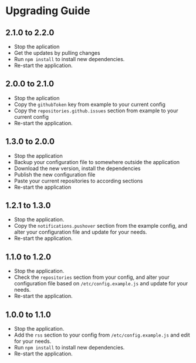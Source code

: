 # Upgrading Guide



## 2.1.0 to 2.2.0
- Stop the aplication
- Get the updates by pulling changes
- Run `npm install` to install new dependencies.
- Re-start the application.

## 2.0.0 to 2.1.0
- Stop the aplication
- Copy the `githubToken` key from example to your current config
- Copy the `repositories.github.issues` section from example to your current config
- Re-start the application.

## 1.3.0 to 2.0.0
- Stop the application
- Backup your configuration file to somewhere outside the application
- Download the new version, install the dependencies
- Publish the new configuration file
- Paste your current repositories to according sections
- Re-start the application

## 1.2.1 to 1.3.0

- Stop the application.
- Copy the `notifications.pushover` section from the example config, and alter your configuration file and update for your needs.
- Re-start the application.

## 1.1.0 to 1.2.0

- Stop the application.
- Check the `repositories` section from your config, and alter your configuration file based on `/etc/config.example.js` and update for your needs.
- Re-start the application.

## 1.0.0 to 1.1.0

- Stop the application.
- Add the `rss` section to your config from `/etc/config.example.js` and edit for your needs.
- Run `npm install` to install new dependencies.
- Re-start the application.
